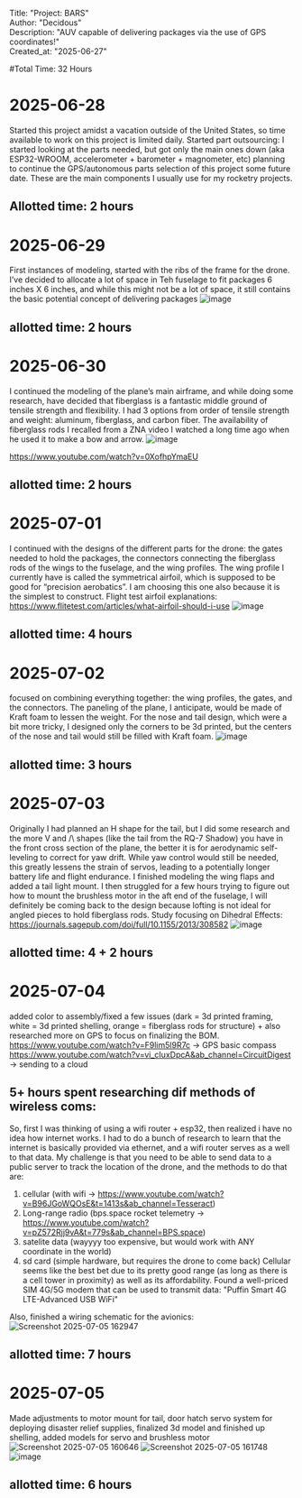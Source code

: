 
Title: "Project: BARS" <br>
Author: "Decidous" <br>
Description: "AUV capable of delivering packages via the use of GPS coordinates!" <br>
Created_at: "2025-06-27" <br>

#Total Time: 32 Hours
# 2025-06-28
Started this project amidst a vacation outside of the United States, so time available to work on this project is limited daily. Started part outsourcing: I started looking at the parts needed, but got only the main ones down (aka ESP32-WROOM, accelerometer + barometer + magnometer, etc) planning to continue the GPS/autonomous parts selection of this project some future date. These are the main components I usually use for my rocketry projects.
## Allotted time: 2 hours

# 2025-06-29
First instances of modeling, started with the ribs of the frame for the drone. I’ve decided to allocate a lot of space in Teh fuselage to fit packages 6 inches X 6 inches, and while this might not be a lot of space, it still contains the basic potential concept of delivering packages 
![image](https://github.com/user-attachments/assets/8f77f4c7-f5d6-4931-bbc0-fb41a828faeb)
## allotted time: 2 hours

# 2025-06-30
I continued the modeling of the plane’s main airframe, and while doing some research, have decided that fiberglass is a fantastic middle ground of tensile strength and flexibility. I had 3 options from order of tensile strength and weight: aluminum, fiberglass, and carbon fiber. The availability of fiberglass rods I recalled from a ZNA video I watched a long time ago when he used it to make a bow and arrow.
![image](https://github.com/user-attachments/assets/aeffc98e-cd12-449a-8b41-b1b3f90b0e1d)

https://www.youtube.com/watch?v=0XofhpYmaEU
## allotted time: 2 hours

# 2025-07-01
I continued with the designs of the different parts for the drone: the gates needed to hold the packages, the connectors connecting the fiberglass rods of the wings to the fuselage, and the wing profiles. The wing profile I currently have is called the symmetrical airfoil, which is supposed to be good for “precision aerobatics”. I am choosing this one also because it is the simplest to construct.
Flight test airfoil explanations: https://www.flitetest.com/articles/what-airfoil-should-i-use
![image](https://github.com/user-attachments/assets/463baa57-82bc-405f-81cb-eec8ed5f2aff)
## allotted time: 4 hours

# 2025-07-02
focused on combining everything together: the wing profiles, the gates, and the connectors. The paneling of the plane, I anticipate, would be made of Kraft foam to lessen the weight. For the nose and tail design, which were a bit more tricky, I designed only the corners to be 3d printed, but the centers of the nose and tail would still be filled with Kraft foam.
![image](https://github.com/user-attachments/assets/8576ea4a-e994-4040-9117-1e5d46609e33)
## allotted time: 3 hours

# 2025-07-03
Originally I had planned an H shape for the tail, but I did some research and the more V and /\ shapes (like the tail from the RQ-7 Shadow) you have in the front cross section of the plane, the better it is for aerodynamic self-leveling to correct for yaw drift. While yaw control would still be needed, this greatly lessens the strain of servos, leading to a potentially longer battery life and flight endurance. I finished modeling the wing flaps and added a tail light mount. I then struggled for a few hours trying to figure out how to mount the brushless motor in the aft end of the fuselage, I will definitely be coming back to the design because lofting is not ideal for angled pieces to hold fiberglass rods.
Study focusing on Dihedral Effects: https://journals.sagepub.com/doi/full/10.1155/2013/308582
![image](https://github.com/user-attachments/assets/24456455-da07-4fb0-b21e-8787ee53a673)
## allotted time: 4 + 2 hours

# 2025-07-04
added color to assembly/fixed a few issues (dark = 3d printed framing, white = 3d printed shelling, orange = fiberglass rods for structure) + also researched more on GPS to focus on finalizing the BOM.
https://www.youtube.com/watch?v=F9lim5l9R7c -> GPS basic compass
https://www.youtube.com/watch?v=vi_cIuxDpcA&ab_channel=CircuitDigest -> sending to a cloud
## 5+ hours spent researching dif methods of wireless coms:
So, first I was thinking of using a wifi router + esp32, then realized i have no idea how internet works. I had to do a bunch of research to learn that the internet is basically provided via ethernet, and a wifi router serves as a well to that data. My challenge is that you need to be able to send data to a public server to track the location of the drone, and the methods to do that are:
1. cellular (with wifi -> https://www.youtube.com/watch?v=B96JGoWQOsE&t=1413s&ab_channel=Tesseract) 
2. Long-range radio (bps.space rocket telemetry -> https://www.youtube.com/watch?v=pZ572Rjj9vA&t=779s&ab_channel=BPS.space)
3. satelite data (wayyyy too expensive, but would work with ANY coordinate in the world)
4. sd card (simple hardware, but requires the drone to come back)
Cellular seems like the best bet due to its pretty good range (as long as there is a cell tower in proximity) as well as its affordability. Found a well-priced SIM 4G/5G modem that can be used to transmit data: "Puffin Smart 4G LTE-Advanced USB WiFi"

Also, finished a wiring schematic for the avionics:
![Screenshot 2025-07-05 162947](https://github.com/user-attachments/assets/6c0809b6-622c-4c4a-a868-6052969af5fd)
## allotted time: 7 hours

# 2025-07-05
Made adjustments to motor mount for tail, door hatch servo system for deploying disaster relief supplies, finalized 3d model and finished up shelling, added models for servo and brushless motor
![Screenshot 2025-07-05 160646](https://github.com/user-attachments/assets/4be03f4c-fa60-40e2-a2cf-153c1ab0fdf6)
![Screenshot 2025-07-05 161748](https://github.com/user-attachments/assets/69bb3873-3ed0-4c0b-b713-98e73c315a9b)
![image](https://github.com/user-attachments/assets/f32f8dc2-d467-45b8-b1ff-182942efee01)
## allotted time: 6 hours
